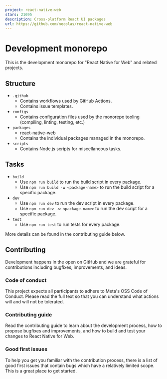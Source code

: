 ```yaml
---
project: react-native-web
stars: 21695
description: Cross-platform React UI packages
url: https://github.com/necolas/react-native-web
---
```


Development monorepo
====================

This is the development monorepo for "React Native for Web" and related projects.

Structure
---------

-   `.github`
    -   Contains workflows used by GitHub Actions.
    -   Contains issue templates.
-   `configs`
    -   Contains configuration files used by the monorepo tooling (compiling, linting, testing, etc.)
-   `packages`
    -   react-native-web
    -   Contains the individual packages managed in the monorepo.
-   `scripts`
    -   Contains Node.js scripts for miscellaneous tasks.

Tasks
-----

-   `build`
    -   Use `npm run build` to run the build script in every package.
    -   Use `npm run build -w <package-name>` to run the build script for a specific package.
-   `dev`
    -   Use `npm run dev` to run the dev script in every package.
    -   Use `npm run dev -w <package-name>` to run the dev script for a specific package.
-   `test`
    -   Use `npm run test` to run tests for every package.

More details can be found in the contributing guide below.

Contributing
------------

Development happens in the open on GitHub and we are grateful for contributions including bugfixes, improvements, and ideas.

### Code of conduct

This project expects all participants to adhere to Meta's OSS Code of Conduct. Please read the full text so that you can understand what actions will and will not be tolerated.

### Contributing guide

Read the contributing guide to learn about the development process, how to propose bugfixes and improvements, and how to build and test your changes to React Native for Web.

### Good first issues

To help you get you familiar with the contribution process, there is a list of good first issues that contain bugs which have a relatively limited scope. This is a great place to get started.
